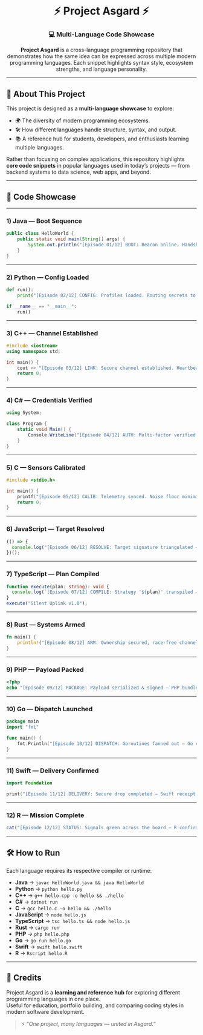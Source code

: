 <h1 align="center"> ⚡ Project Asgard ⚡ </h1>
<h3 align="center"> 💻 Multi-Language Code Showcase </h3>

<p align="center">
  <b>Project Asgard</b> is a cross-language programming repository that demonstrates 
  how the same idea can be expressed across multiple modern programming languages.  
  Each snippet highlights syntax style, ecosystem strengths, and language personality.
</p>

---

## 🚀 About This Project
This project is designed as a **multi-language showcase** to explore:

- 🌍 The diversity of modern programming ecosystems.  
- 🛠️ How different languages handle structure, syntax, and output.  
- 📚 A reference hub for students, developers, and enthusiasts learning multiple languages.  

Rather than focusing on complex applications, this repository highlights **core code snippets** in popular languages used in today’s projects — from backend systems to data science, web apps, and beyond.  

---

## 📂 Code Showcase

---

### 1) Java — Boot Sequence
```java
public class HelloWorld {
    public static void main(String[] args) {
        System.out.println("[Episode 01/12] BOOT: Beacon online. Handshake initiated — Java node ready.");
    }
}
```

---

### 2) Python — Config Loaded
```python
def run():
    print("[Episode 02/12] CONFIG: Profiles loaded. Routing secrets to volatile memory — Python engaged.")

if __name__ == "__main__":
    run()
```

---

### 3) C++ — Channel Established
```cpp
#include <iostream>
using namespace std;

int main() {
    cout << "[Episode 03/12] LINK: Secure channel established. Heartbeat steady — C++ holding." << endl;
    return 0;
}
```

---

### 4) C# — Credentials Verified
```csharp
using System;

class Program {
    static void Main() {
        Console.WriteLine("[Episode 04/12] AUTH: Multi-factor verified. Access token minted — C# greenlight.");
    }
}
```

---

### 5) C — Sensors Calibrated
```c
#include <stdio.h>

int main() {
    printf("[Episode 05/12] CALIB: Telemetry synced. Noise floor minimized — C baseline stable.\n");
    return 0;
}
```

---


### 6) JavaScript — Target Resolved
```js
(() => {
  console.log("[Episode 06/12] RESOLVE: Target signature triangulated — JavaScript lock acquired.");
})();
```

---

### 7) TypeScript — Plan Compiled
```ts
function execute(plan: string): void {
  console.log(`[Episode 07/12] COMPILE: Strategy '${plan}' transpiled — TypeScript validates.`);
}
execute("Silent Uplink v1.0");
```

---

### 8) Rust — Systems Armed
```rust
fn main() {
    println!("[Episode 08/12] ARM: Ownership secured, race-free channel primed — Rust standing by.");
}
```

---

### 9) PHP — Payload Packed
```php
<?php
echo "[Episode 09/12] PACKAGE: Payload serialized & signed — PHP bundle sealed.\n";
```

---

### 10) Go — Dispatch Launched
```go
package main
import "fmt"

func main() {
    fmt.Println("[Episode 10/12] DISPATCH: Goroutines fanned out — Go courier en route.")
}
```

---

### 11) Swift — Delivery Confirmed
```swift
import Foundation

print("[Episode 11/12] DELIVERY: Secure drop completed — Swift receipt acknowledged.")
```

---

### 12) R — Mission Complete
```r
cat("[Episode 12/12] STATUS: Signals green across the board — R confirms mission complete.\n")
```

---

## 🛠️ How to Run
Each language requires its respective compiler or runtime:

- **Java** → `javac HelloWorld.java && java HelloWorld`  
- **Python** → `python hello.py`  
- **C++** → `g++ hello.cpp -o hello && ./hello`  
- **C#** → `dotnet run`  
- **C** → `gcc hello.c -o hello && ./hello`  
- **JavaScript** → `node hello.js`  
- **TypeScript** → `tsc hello.ts && node hello.js`  
- **Rust** → `cargo run`  
- **PHP** → `php hello.php`  
- **Go** → `go run hello.go`  
- **Swift** → `swift hello.swift`  
- **R** → `Rscript hello.R`  

---

## 🌟 Credits
Project Asgard is a **learning and reference hub** for exploring different programming languages in one place.  
Useful for education, portfolio building, and comparing coding styles in modern software development.  

> ⚡ *“One project, many languages — united in Asgard.”*
